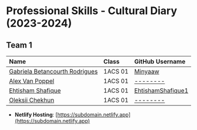 # Professional Skills - Cultural Diary (2023-2024)

## Team 1

| Name                                  | Class   | GitHub Username                 |
|:--------------------------------------| :------ | :------------------------------ |
| [Gabriela Betancourth Rodrigues](mailto:r1005486@student.thomasmore.be) | 1ACS 01 | [Minyaaw](https://github.com/Minyaaw) |
| [Alex Van Poppel](mailto:r--------@student.thomasmore.be) | 1ACS 01 | [--------](https://github.com/--------) |
| [Ehtisham Shafique](mailto:r0960077@student.thomasmore.be) | 1ACS 01 | [EhtishamShafique1](https://github.com/EhtishamShafique1) |
| [Oleksii Chekhun](mailto:r--------@student.thomasmore.be) | 1ACS 01 | [--------](https://github.com/--------) |

- **Netlify Hosting**: [https://subdomain.netlify.app](https://subdomain.netlify.app)
